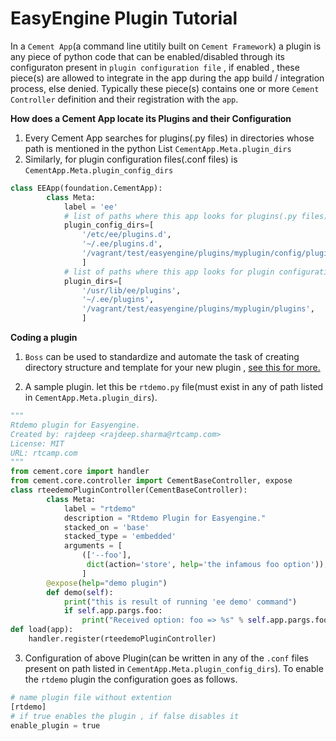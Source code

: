 
# EasyEngine Plugin Tutorial

In a `Cement App`(a command line utitily built on `Cement Framework`) a plugin is any piece of python code that can be enabled/disabled  through its configuraton present in `plugin configuration file` , if enabled , these piece(s) are allowed to integrate in the app during the app build / integration process, else denied. Typically these piece(s) contains one or more `Cement Controller` definition and their registration with the `app`.


**How does a Cement App locate its Plugins and their Configuration**

 1. Every Cement App searches for plugins(.py files) in directories whose path is mentioned in the python List `CementApp.Meta.plugin_dirs`
 2. Similarly, for  plugin configuration files(.conf files)  is `CementApp.Meta.plugin_config_dirs`
```python
class EEApp(foundation.CementApp):
        class Meta:
            label = 'ee'
            # list of paths where this app looks for plugins(.py files)
            plugin_config_dirs=[
                '/etc/ee/plugins.d',
                '~/.ee/plugins.d',
                '/vagrant/test/easyengine/plugins/myplugin/config/plugins.d',
                ]
            # list of paths where this app looks for plugin configuration files(.conf files)
            plugin_dirs=[
                '/usr/lib/ee/plugins',
                '~/.ee/plugins',
                '/vagrant/test/easyengine/plugins/myplugin/plugins',
                ]
```


**Coding a plugin**



 1. `Boss` can be used to standardize and automate the task of creating directory structure and template for your new plugin , [see this for more.](http://docs.rtcamp.com/easyengine/dev/plugins/)

 2. A sample plugin. let this be `rtdemo.py` file(must exist in any of path listed in `CementApp.Meta.plugin_dirs`).
  ```python
  """
  Rtdemo plugin for Easyengine.
  Created by: rajdeep <rajdeep.sharma@rtcamp.com>
  License: MIT
  URL: rtcamp.com
  """
  from cement.core import handler
  from cement.core.controller import CementBaseController, expose
  class rteedemoPluginController(CementBaseController):
          class Meta:
              label = "rtdemo"
              description = "Rtdemo Plugin for Easyengine."
              stacked_on = 'base'
              stacked_type = 'embedded'
              arguments = [
                  (['--foo'],
                   dict(action='store', help='the infamous foo option')),
                  ]
          @expose(help="demo plugin")
          def demo(self):
              print("this is result of running 'ee demo' command")
              if self.app.pargs.foo:
                  print("Received option: foo => %s" % self.app.pargs.foo)
  def load(app):
      handler.register(rteedemoPluginController)
  ```
 3. Configuration of above Plugin(can be written in any of the `.conf` files present on path listed in     `CementApp.Meta.plugin_config_dirs`). To enable the `rtdemo` plugin the configuration goes as follows.
```python
# name plugin file without extention 
[rtdemo]
# if true enables the plugin , if false disables it
enable_plugin = true
```
